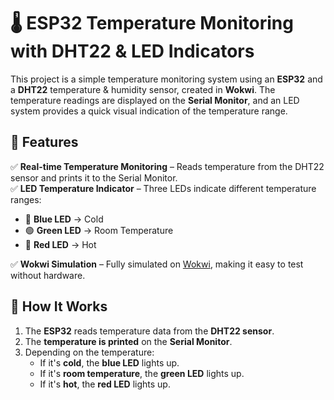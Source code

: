 # 🌡️ ESP32 Temperature Monitoring with DHT22 & LED Indicators  

This project is a simple temperature monitoring system using an **ESP32** and a **DHT22** temperature & humidity sensor, created in **Wokwi**. The temperature readings are displayed on the **Serial Monitor**, and an LED system provides a quick visual indication of the temperature range.  

## 🚀 Features  

✅ **Real-time Temperature Monitoring** – Reads temperature from the DHT22 sensor and prints it to the Serial Monitor.  
✅ **LED Temperature Indicator** – Three LEDs indicate different temperature ranges:  

- 🔵 **Blue LED** → Cold  
- 🟢 **Green LED** → Room Temperature  
- 🔴 **Red LED** → Hot  

✅ **Wokwi Simulation** – Fully simulated on [Wokwi](https://wokwi.com/), making it easy to test without hardware.  

## 🔧 How It Works  

1. The **ESP32** reads temperature data from the **DHT22 sensor**.  
2. The **temperature is printed** on the **Serial Monitor**.  
3. Depending on the temperature:  
   - If it's **cold**, the **blue LED** lights up.  
   - If it's **room temperature**, the **green LED** lights up.  
   - If it's **hot**, the **red LED** lights up.  
